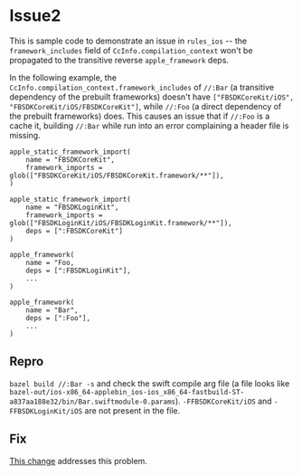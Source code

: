 # Issue2
This is sample code to demonstrate an issue in `rules_ios` -- the `framework_includes` field of `CcInfo.compilation_context` won't be propagated to the transitive reverse `apple_framework` deps.

In the following example, the `CcInfo.compilation_context.framework_includes` of `//:Bar` (a transitive dependency of the prebuilt frameworks) doesn't have `["FBSDKCoreKit/iOS", "FBSDKCoreKit/iOS/FBSDKCoreKit"]`, while `//:Foo` (a direct dependency of the prebuilt frameworks) does. This causes an issue that if `//:Foo` is a cache it, building `//:Bar` while run into an error complaining a header file is missing.

```
apple_static_framework_import(
    name = "FBSDKCoreKit",
    framework_imports = glob(["FBSDKCoreKit/iOS/FBSDKCoreKit.framework/**"]),
)

apple_static_framework_import(
    name = "FBSDKLoginKit",
    framework_imports = glob(["FBSDKLoginKit/iOS/FBSDKLoginKit.framework/**"]),
    deps = [":FBSDKCoreKit"]
)

apple_framework(
    name = "Foo,
    deps = [":FBSDKLoginKit"],
    ...
)

apple_framework(
    name = "Bar",
    deps = [":Foo"],
    ...
)
```

## Repro
`bazel build //:Bar -s` and check the swift compile arg file (a file looks like `bazel-out/ios-x86_64-applebin_ios-ios_x86_64-fastbuild-ST-a837aa188e32/bin/Bar.swiftmodule-0.params`). `-FFBSDKCoreKit/iOS` and `-FFBSDKLoginKit/iOS` are not present in the file.

## Fix
[This change](https://github.com/qyang-nj/rules_ios/pull/5) addresses this problem.
